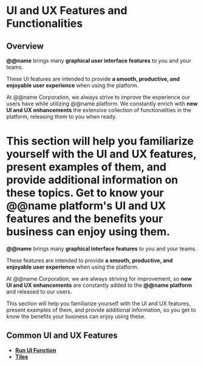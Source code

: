 # UI and UX Features and Functionalities 

## Overview

**@@name** brings many **graphical user interface features** to you and your teams.  

These UI features are intended to provide **a smooth, productive, and enjoyable user experience** when using the platform.  

At @@name Corporation, we always strive to improve the experience our users have while utilizing @@name platform. 
We constantly enrich with **new UI and UX enhancements** the extensive collection of functionalities in the platform, releasing them to you when ready.  

This section will help you familiarize yourself with the UI and UX features, present examples of them, and provide additional information on these topics. 
Get to know your @@name platform's UI and UX features and the benefits your business can enjoy using them.  
=======
**@@name** brings many **graphical interface features** to you and your teams.  

These features are intended to provide **a smooth, productive, and enjoyable user experience** when using the platform.  

At @@name Corporation, we are always striving for improvement, so **new UI and UX enhancements** are constantly added to the **@@name platform** and released to our users.  

This section will help you familiarize yourself with the UI and UX features, present examples of them, and provide additional information, so you get to know the benefits your business can enjoy using these.  


## Common UI and UX Features

* **[Run UI Function](run-ui-function.md)**
* **[Tiles](tiles.md)**  
